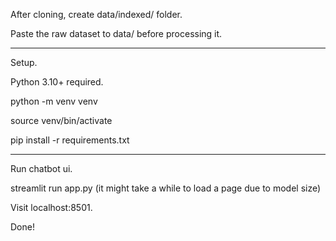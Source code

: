 After cloning, create data/indexed/ folder.

Paste the raw dataset to data/ before processing it.

-----------------
Setup.

Python 3.10+ required.

python -m venv venv

source venv/bin/activate

pip install -r requirements.txt

-----------------

Run chatbot ui.

streamlit run app.py (it might take a while to load a page due to model size)

Visit localhost:8501.

Done!